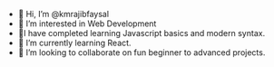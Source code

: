 - 👋 Hi, I’m @kmrajibfaysal
- 👀 I’m interested in Web Development
- 💪I have completed learning Javascript basics and modern syntax.
- 🌱 I’m currently learning React.
- 💞️ I’m looking to collaborate on fun beginner to advanced projects.


<!---
kmrajibfaysal/kmrajibfaysal is a ✨ special ✨ repository because its `README.md` (this file) appears on your GitHub profile.
You can click the Preview link to take a look at your changes.
--->
